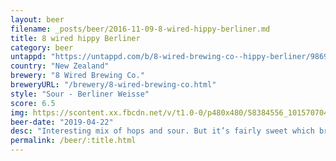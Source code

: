 ```yaml
---
layout: beer
filename: _posts/beer/2016-11-09-8-wired-hippy-berliner.md
title: 8 wired hippy Berliner
category: beer
untappd: "https://untappd.com/b/8-wired-brewing-co--hippy-berliner/986937"
country: "New Zealand"
brewery: "8 Wired Brewing Co."
breweryURL: "/brewery/8-wired-brewing-co.html"
style: "Sour - Berliner Weisse"
score: 6.5
img: https://scontent.xx.fbcdn.net/v/t1.0-0/p480x480/58384556_10157070444598745_2429172625751146496_n.jpg?_nc_cat=111&_nc_ht=scontent.xx&oh=b3f1e64ba38b0e4a2354216004ed2188&oe=5D3D7C85
beer-date: "2019-04-22"
desc: "Interesting mix of hops and sour. But it’s fairly sweet which brings out the smell of the hops"
permalink: /beer/:title.html
---
```

